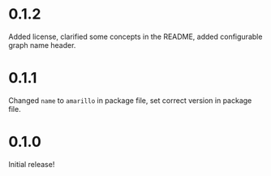 # 0.1.2

Added license, clarified some concepts in the README, added configurable graph name header.

# 0.1.1

Changed `name` to `amarillo` in package file, set correct version in package file.

# 0.1.0

Initial release!
